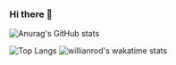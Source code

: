 ### Hi there 👋


![Anurag's GitHub stats](https://github-readme-stats.vercel.app/api?username=leejooy96&show_icons=true&theme=tokyonight)

![Top Langs](https://github-readme-stats.vercel.app/api/top-langs/?username=leejooy96&layout=compact&theme=tokyonight)
![willianrod's wakatime stats](https://github-readme-stats.vercel.app/api/wakatime?username=leejooy96&layout=compact&theme=tokyonight)
